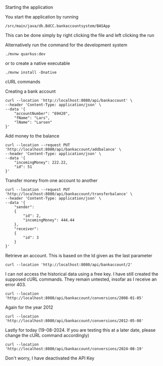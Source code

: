 Starting the application



You start the application by running 

```
/src/main/java/dk.BdCC.bankaccountsystem/BASApp
```

This can be done simply by right clicking the file and left clicking the run

Alternatively run the command for the development system

```
./mvnw quarkus:dev
``` 
or to create a native executable
```
./mvnw install -Dnative
```


cURL commands

Creating a bank account

```
curl --location 'http://localhost:8080/api/bankaccount' \
--header 'Content-Type: application/json' \
--data '{
    "accountNumber": "69420",
    "fName": "Lars",
    "lName": "Larsen"
}'
```

Add money to the balance

```
curl --location --request PUT 'http://localhost:8080/api/bankaccount/addbalance' \
--header 'Content-Type: application/json' \
--data '{
    "incomingMoney": 222.22,
    "id": 51
}'
```

Transfer money from one account to another

```
curl --location --request PUT 'http://localhost:8080/api/bankaccount/transferbalance' \
--header 'Content-Type: application/json' \
--data '{
    "sender":
    {
        "id": 2,
        "incomingMoney": 444.44
    },
    "receiver":
    {
        "id": 3
    }
}'
```

Retrieve an account. This is based on the Id given as the last parameter

```
curl --location 'http://localhost:8080/api/bankaccount/2'
```

I can not access the historical data using a free key. I have still created the supposed cURL commands. They remain untested, insofar as I receive an error 403.

```
curl --location 'http://localhost:8080/api/bankaccount/conversions/2008-01-05'
```

Again for the year 2012

```
curl --location 'http://localhost:8080/api/bankaccount/conversions/2012-05-08'
```

Lastly for today (19-08-2024. If you are testing this at a later date, please change the cURL command accordingly)

```
curl --location 'http://localhost:8080/api/bankaccount/conversions/2024-08-19'
```

Don't worry, I have deactivated the API Key